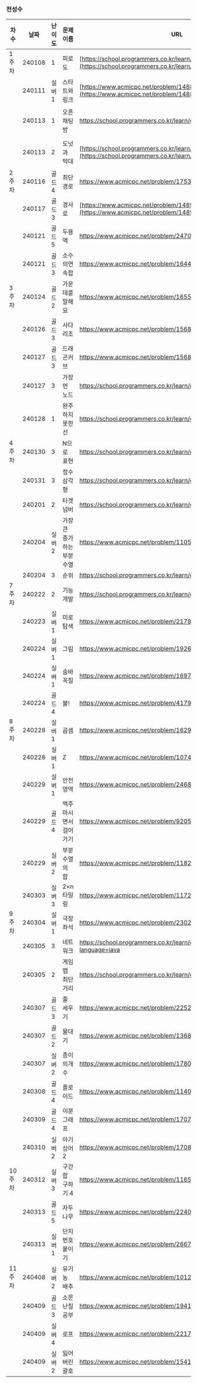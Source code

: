 ### 전성수
|차수|날짜|난이도|문제 이름|URL|비고|
|----|----|----|----|----|----|
|1주차|240108|1|피로도|[https://school.programmers.co.kr/learn/courses/30/lessons/42888](https://school.programmers.co.kr/learn/courses/30/lessons/87946)|완전탐색|
||240111|실버1|스타트와 링크|[https://www.acmicpc.net/problem/14889](https://www.acmicpc.net/problem/14889)|몰룽|
||240113|1|오픈채팅방|https://school.programmers.co.kr/learn/courses/30/lessons/42888|2019 KAKAO WINTER INTERNSHIP|
||240113|2|도넛과 막대|[https://school.programmers.co.kr/learn/courses/30/lessons/258711](https://school.programmers.co.kr/learn/courses/30/lessons/258711)|2024 KAKAO WINTER INTERNSHIP|
|2주차|240116|골드4|최단경로|https://www.acmicpc.net/problem/1753|다익스트라|
||240117|골드3|경사로|[https://www.acmicpc.net/problem/14890](https://www.acmicpc.net/problem/14890)|몰라|
||240121|골드5|두용액|https://www.acmicpc.net/problem/2470|투포인터|
||240121|골드3|소수의연속합|https://www.acmicpc.net/problem/1644|투포인터|
|3주차|240124|골드2|가운데를 말해요|https://www.acmicpc.net/problem/1655|뭐여|
||240126|골드3|사다리조|https://www.acmicpc.net/problem/15684|뭐여|
||240127|골드3|드래곤커브|https://www.acmicpc.net/problem/15685|뭐여|
||240127|3|가장 먼 노드|https://school.programmers.co.kr/learn/courses/30/lessons/49189|bfs|
||240128|1|완주하지못한선|https://school.programmers.co.kr/learn/courses/30/lessons/42576|map|
|4주차|240130|3|N으로 표현|https://school.programmers.co.kr/learn/courses/30/lessons/42895|dp|
||240131|3|정수 삼각형|https://school.programmers.co.kr/learn/courses/30/lessons/43105|dp|
||240201|2|타겟 넘버|https://school.programmers.co.kr/learn/courses/30/lessons/43165|dfs|
||240204|실버2|가장 큰 증가하는 부분 수열|https://www.acmicpc.net/problem/11055|dp|
||240204|3|순위|https://school.programmers.co.kr/learn/courses/30/lessons/49191|그래프|
|7주차|240222|2|기능개발|https://school.programmers.co.kr/learn/courses/30/lessons/42586|스택/큐|
||240223|실버1|미로 탐색|https://www.acmicpc.net/problem/2178|BFS|
||240224|실버1|그림|https://www.acmicpc.net/problem/1926|BFS|
||240224|실버1|숨바꼭질|https://www.acmicpc.net/problem/1697|BFS|
||240224|골드4|불!|https://www.acmicpc.net/problem/4179|BFS|
|8주차|240228|실버1|곱셈|https://www.acmicpc.net/problem/1629|재귀|
||240228|실버1|Z|https://www.acmicpc.net/problem/1074|재귀|
||240229|실버1|안전영역|https://www.acmicpc.net/problem/2468|BFS|
||240229|골드4|맥주 마시면서 걸어가기|https://www.acmicpc.net/problem/9205|BFS|
||240229|실버2|부분수열의 합|https://www.acmicpc.net/problem/1182|백트래킹|
||240303|실버3|2×n 타일링|https://www.acmicpc.net/problem/11726|dp|
|9주차|240304|실버1|극장좌석|https://www.acmicpc.net/problem/2302|DP|
||240305|3|네트워크|https://school.programmers.co.kr/learn/courses/30/lessons/43162?language=java|bfs|
||240305|2|게임 맵 최단거리|https://school.programmers.co.kr/learn/courses/30/lessons/1844|bfs|
||240307|골드3|줄 세우기|https://www.acmicpc.net/problem/2252|위상정렬|
||240307|골드2|물대기|https://www.acmicpc.net/problem/1368|MST|
||240307|실버2|종이의개수|https://www.acmicpc.net/problem/1780|dfs|
||240308|골드4|플로이드|https://www.acmicpc.net/problem/11404|플로이드|
||240309|골드4|이분그래프|https://www.acmicpc.net/problem/1707|bfs/dfs|
||240310|실버2|아기상어2|https://www.acmicpc.net/problem/17086|bfs|
|10주차|240312|실버3|구간 합 구하기 4|https://www.acmicpc.net/problem/11659|DP|
||240313|골드5|자두나무|https://www.acmicpc.net/problem/2240|dp|
||240313|실버1|단지번호붙이기|https://www.acmicpc.net/problem/2667|bfs|
|11주차|240408|실버2|유기농 배추|https://www.acmicpc.net/problem/1012|bfs|
||240409|골드 3|소문난칠공부|https://www.acmicpc.net/problem/1941|백트래킹|
||240409|실버 4|로프|https://www.acmicpc.net/problem/2217|그리디|
||240409|실버 2|잃어버린 괄호|https://www.acmicpc.net/problem/1541|그리디|
